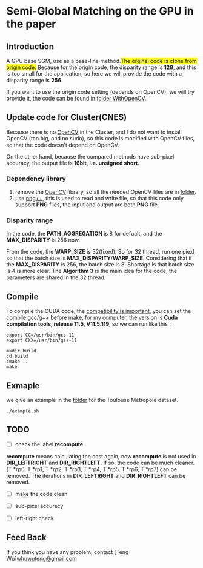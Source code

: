 # Semi-Global Matching on the GPU in the paper

## Introduction

A GPU base SGM, use as a base-line method.<mark>The orginal code is clone from [origin code](https://github.com/dhernandez0/sgm).</mark> Because for the origin code, the disparity range is **128**, and this is too small for the application, so here we will provide the code with a disparity range is **256**.

If you want to use the origin code setting (depends on OpenCV), we will try provide it, the code can be found in [folder WithOpenCV](/WithOpenCV).

## Update code for Cluster(CNES)

Because there is no [OpenCV](https://opencv.org/) in the Cluster, and I do not want to install OpenCV (too big, and no sudo), so this code is modified with OpenCV files, so that the code doesn't depend on OpenCV.

On the other hand, because the compared methods have sub-pixel accuracy, the output file is **16bit, i.e.  unsigned short**.

### Dependency library
1. remove the [OpenCV](https://opencv.org/) library, so all the needed OpenCV files are in [folder](opencv).
2. use [png++](https://www.nongnu.org/pngpp/), this is used to read and write file, so that this code only support **PNG** files, the input and output are both **PNG** file.

### Disparity range
In the code, the **PATH_AGGREGATION** is 8 for defualt,  and the **MAX_DISPARITY** is 256 now. 

From the code, the **WARP_SIZE** is 32(fixed). So for 32 thread, run one piexl, so that the batch size is **MAX_DISPARITY**/**WARP_SIZE**.
Considering that if the **MAX_DISPARITY** is 256, the batch size is 8. Shortage is that batch size is 4 is more clear.
The **Algorithm 3** is the main idea for the code, the parameters are shared in the 32 thread. 

## Compile

To compile the CUDA code, the [compatibility is important](https://stackoverflow.com/questions/6622454/cuda-incompatible-with-my-gcc-version), you can set the compile gcc/g++ before make, for my computer, the version is **Cuda compilation tools, release 11.5, V11.5.119**, so we can run like this :

```
export CC=/usr/bin/gcc-11
export CXX=/usr/bin/g++-11

mkdir build
cd build
cmake ..
make
```

## Exmaple

we give an example in the [folder](example) for the Toulouse Métropole dataset.

```
./example.sh
```

## TODO
- [ ] check the label **recompute**

**recompute** means calculating the cost again, now **recompute** is not used in **DIR_LEFTRIGHT** and **DIR_RIGHTLEFT**.
If so, the code can be much cleaner. (T *rp0, T *rp1, T *rp2, T *rp3, T *rp4, T *rp5, T *rp6, T *rp7) can be removed.
The iterations in **DIR_LEFTRIGHT** and **DIR_RIGHTLEFT** can be removed.

- [ ] make the code clean

- [ ] sub-pixel accuracy

- [ ] left-right check

## Feed Back
If you think you have any problem, contact [Teng Wu]<whuwuteng@gmail.com>

